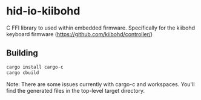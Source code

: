 # hid-io-kiibohd

C FFI library to used within embedded firmware.
Specifically for the kiibohd keyboard firmware (https://github.com/kiibohd/controller/)

## Building

```bash
cargo install cargo-c
cargo cbuild
```

Note: There are some issues currently with cargo-c and workspaces.
You'll find the generated files in the top-level target directory.

